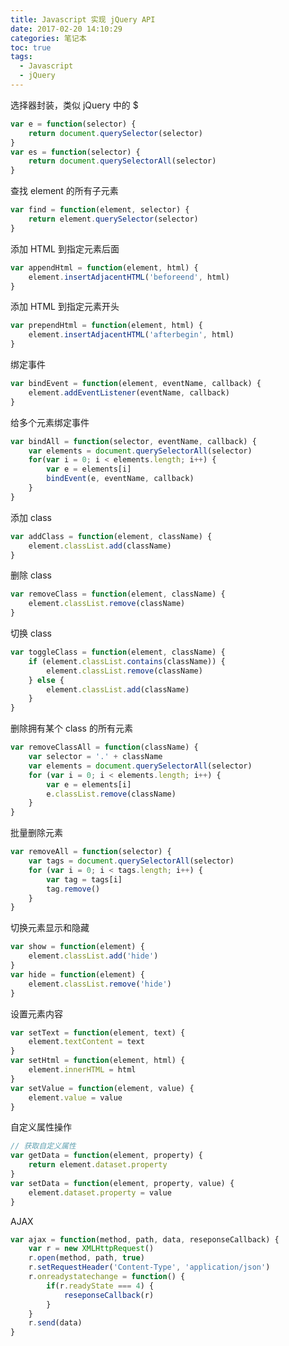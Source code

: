```yaml
---
title: Javascript 实现 jQuery API
date: 2017-02-20 14:10:29
categories: 笔记本
toc: true
tags:
  - Javascript
  - jQuery
---
```


选择器封装，类似 jQuery 中的 $

```javascript
var e = function(selector) {
    return document.querySelector(selector)
}
var es = function(selector) {
    return document.querySelectorAll(selector)
}

```
查找 element 的所有子元素

```javascript
var find = function(element, selector) {
    return element.querySelector(selector)
}
```

添加 HTML 到指定元素后面

```javascript
var appendHtml = function(element, html) {
	element.insertAdjacentHTML('beforeend', html)
}
```
添加 HTML 到指定元素开头

```javascript
var prependHtml = function(element, html) {
	element.insertAdjacentHTML('afterbegin', html)
}
```

绑定事件

```javascript
var bindEvent = function(element, eventName, callback) {
    element.addEventListener(eventName, callback)
}
```
给多个元素绑定事件

```javascript
var bindAll = function(selector, eventName, callback) {
    var elements = document.querySelectorAll(selector)
    for(var i = 0; i < elements.length; i++) {
        var e = elements[i]
        bindEvent(e, eventName, callback)
    }
}
```

添加 class

```javascript
var addClass = function(element, className) {
    element.classList.add(className)
}
```
删除 class

```javascript
var removeClass = function(element, className) {
    element.classList.remove(className)
}
```
切换 class

```javascript
var toggleClass = function(element, className) {
    if (element.classList.contains(className)) {
        element.classList.remove(className)
    } else {
        element.classList.add(className)
    }
}
```

删除拥有某个 class 的所有元素

```javascript
var removeClassAll = function(className) {
    var selector = '.' + className
    var elements = document.querySelectorAll(selector)
    for (var i = 0; i < elements.length; i++) {
        var e = elements[i]
        e.classList.remove(className)
    }
}
```

批量删除元素

```javascript
var removeAll = function(selector) {
    var tags = document.querySelectorAll(selector)
    for (var i = 0; i < tags.length; i++) {
        var tag = tags[i]
        tag.remove()
    }
}
```

切换元素显示和隐藏
```javascript
var show = function(element) {
    element.classList.add('hide')
}
var hide = function(element) {
    element.classList.remove('hide')
}
```

设置元素内容
```javascript
var setText = function(element, text) {
    element.textContent = text
}
var setHtml = function(element, html) {
    element.innerHTML = html
}
var setValue = function(element, value) {
    element.value = value
}
```

自定义属性操作
```javascript
// 获取自定义属性
var getData = function(element, property) {
    return element.dataset.property
}
var setData = function(element, property, value) {
    element.dataset.property = value
}
```
AJAX
```javascript
var ajax = function(method, path, data, reseponseCallback) {
    var r = new XMLHttpRequest()
    r.open(method, path, true)
    r.setRequestHeader('Content-Type', 'application/json')
    r.onreadystatechange = function() {
        if(r.readyState === 4) {
            reseponseCallback(r)
        }
    }
    r.send(data)
}
```
